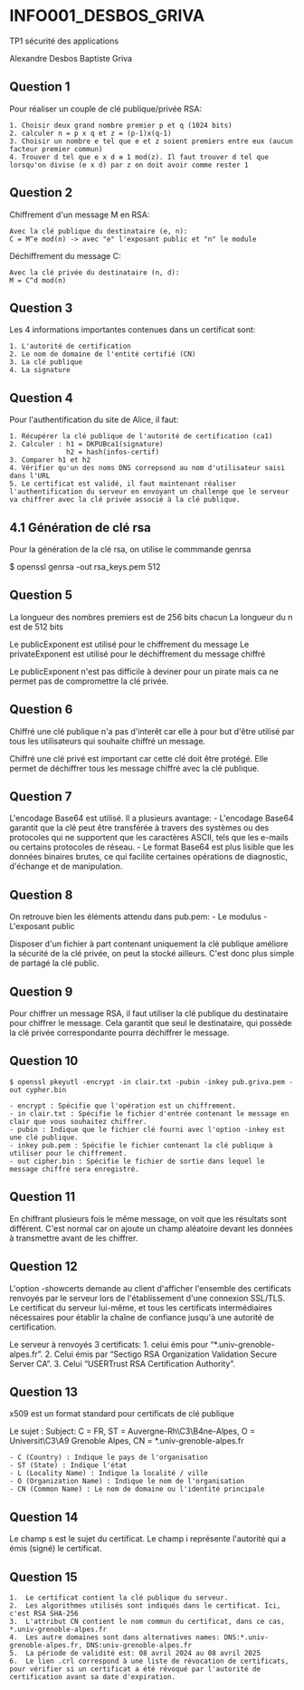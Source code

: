 # INFO001_DESBOS_GRIVA
TP1 sécurité des applications

Alexandre Desbos
Baptiste Griva

## Question 1

Pour réaliser un couple de clé publique/privée RSA:
    
    1. Choisir deux grand nombre premier p et q (1024 bits)
    2. calculer n = p x q et z = (p-1)x(q-1)
    3. Choisir un nombre e tel que e et z soient premiers entre eux (aucun facteur premier commun)
    4. Trouver d tel que e x d ≡ 1 mod(z). Il faut trouver d tel que lorsqu'on divise (e x d) par z on doit avoir comme rester 1

## Question 2

Chiffrement d'un message M en RSA:

    Avec la clé publique du destinataire (e, n):
    C = M^e mod(n) -> avec "e" l'exposant public et "n" le module

Déchiffrement du message C:

    Avec la clé privée du destinataire (n, d):
    M = C^d mod(n)

## Question 3

Les 4 informations importantes contenues dans un certificat sont:

    1. L'autorité de certification
    2. Le nom de domaine de l'entité certifié (CN)
    3. La clé publique
    4. La signature

## Question 4

Pour l'authentification du site de Alice, il faut:

    1. Récupérer la clé publique de l'autorité de certification (ca1)
    2. Calculer : h1 = DKPUBca1(signature)
                  h2 = hash(infos-certif)
    3. Comparer h1 et h2
    4. Vérifier qu'un des noms DNS correpsond au nom d'utilisateur saisi dans l'URL
    5. Le certificat est validé, il faut maintenant réaliser l'authentification du serveur en envoyant un challenge que le serveur va chiffrer avec la clé privée associé à la clé publique.

## 4.1 Génération de clé rsa

Pour la génération de la clé rsa, on utilise le commmande genrsa

 $ openssl genrsa -out rsa_keys.pem 512

## Question 5

La longueur des nombres premiers est de 256 bits chacun
La longueur du n est de 512 bits

Le publicExponent est utilisé pour le chiffrement du message
Le privateExponent est utilisé pour le déchiffrement du message chiffré

Le publicExponent n'est pas difficile à deviner pour un pirate mais ca ne permet pas de compromettre la clé privée.

## Question 6

Chiffré une clé publique n'a pas d'interêt car elle à pour but d'être utilisé par tous les utilisateurs qui souhaite chiffré un message.

Chiffré une clé privé est important car cette clé doit être protégé. Elle permet de déchiffrer tous les message chiffré avec la clé publique.

## Question 7

L'encodage Base64 est utilisé.
Il a plusieurs avantage:
    -  L'encodage Base64 garantit que la clé peut être transférée à travers des systèmes ou des protocoles qui ne supportent que les caractères ASCII, tels que les e-mails ou certains protocoles de réseau.
    - Le format Base64 est plus lisible que les données binaires brutes, ce qui facilite certaines opérations de diagnostic, d'échange et de manipulation.


## Question 8

On retrouve bien les éléments attendu dans pub.pem:
    - Le modulus
    - L'exposant public

Disposer d'un fichier à part contenant uniquement la clé publique améliore la sécurité de la clé privée, on peut la stocké ailleurs. C'est donc plus simple de partagé la clé public.

## Question 9

Pour chiffrer un message RSA, il faut utiliser la clé publique du destinataire pour chiffrer le message. 
Cela garantit que seul le destinataire, qui possède la clé privée correspondante pourra déchiffrer le message.

## Question 10

    $ openssl pkeyutl -encrypt -in clair.txt -pubin -inkey pub.griva.pem -out cypher.bin

    - encrypt : Spécifie que l'opération est un chiffrement.
	- in clair.txt : Spécifie le fichier d'entrée contenant le message en clair que vous souhaitez chiffrer.
	- pubin : Indique que le fichier clé fourni avec l'option -inkey est une clé publique.
    - inkey pub.pem : Spécifie le fichier contenant la clé publique à utiliser pour le chiffrement.
	- out cipher.bin : Spécifie le fichier de sortie dans lequel le message chiffré sera enregistré.

## Question 11

En chiffrant plusieurs fois le même message, on voit que les résultats sont différent.
C'est normal car on ajoute un champ aléatoire devant les données à transmettre avant de les chiffrer.

## Question 12

L'option -showcerts demande au client d'afficher l'ensemble des certificats renvoyés par le serveur lors de l'établissement d'une connexion SSL/TLS. 
Le certificat du serveur lui-même, et tous les certificats intermédiaires nécessaires pour établir la chaîne de confiance jusqu'à une autorité de certification.

Le serveur à renvoyés 3 certificats:
	1.	celui émis pour “*.univ-grenoble-alpes.fr”.
	2.	Celui émis par “Sectigo RSA Organization Validation Secure Server CA”.
	3.	Celui “USERTrust RSA Certification Authority”.

## Question 13

x509 est un format standard pour certificats de clé publique

Le sujet : Subject: C = FR, ST = Auvergne-Rh\C3\B4ne-Alpes, O = Universit\C3\A9 Grenoble Alpes, CN = *.univ-grenoble-alpes.fr

    - C (Country) : Indique le pays de l'organisation
	- ST (State) : Indique l'état
	- L (Locality Name) : Indique la localité / ville
	- O (Organization Name) : Indique le nom de l'organisation
	- CN (Common Name) : Le nom de domaine ou l'identité principale

## Question 14

Le champ s est le sujet du certificat.
Le champ i représente l'autorité qui a émis (signé) le certificat.

## Question 15

    1.	Le certificat contient la clé publique du serveur.
	2.	Les algorithmes utilisés sont indiqués dans le certificat. Ici, c'est RSA SHA-256
	3.	L'attribut CN contient le nom commun du certificat, dans ce cas, *.univ-grenoble-alpes.fr
	4.	Les autre domaines sont dans alternatives names: DNS:*.univ-grenoble-alpes.fr, DNS:univ-grenoble-alpes.fr
	5.	La période de validité est: 08 avril 2024 au 08 avril 2025
	6.	Le lien .crl correspond à une liste de révocation de certificats, pour vérifier si un certificat a été révoqué par l'autorité de certification avant sa date d'expiration.